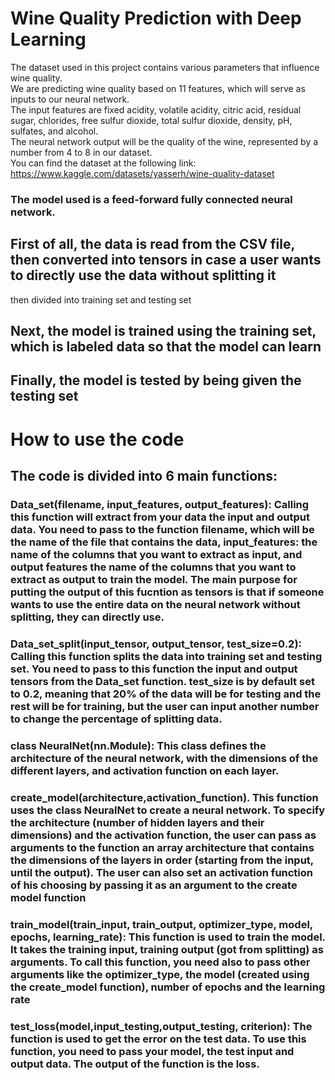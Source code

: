 # Wine Quality Prediction with Deep Learning 
The dataset used in this project contains various parameters that influence wine quality.<br>
We are predicting wine quality based on 11 features, which will serve as inputs to our neural network.<br>
The input features are fixed acidity, volatile acidity, citric acid, residual sugar, chlorides, free sulfur dioxide, total sulfur dioxide, density, pH, sulfates, and alcohol. <br>
The neural network output will be the quality of the wine, represented by a number from 4 to 8 in our dataset. <br>
You can find the dataset at the following link: https://www.kaggle.com/datasets/yasserh/wine-quality-dataset <br>











### The model used is a feed-forward fully connected neural network.
## First of all, the data is read from the CSV file, then converted into tensors in case a user wants to directly use the data without splitting it

then divided into training set and testing set
## Next, the model is trained using the training set, which is labeled data so that the model can learn
## Finally, the model is tested by being given the testing set


# How to use the code
## The code is divided into 6 main functions:
### Data_set(filename, input_features, output_features): Calling this function will extract from your data the input and output data. You need to pass to the function filename, which will be the name of the file that contains the data, input_features: the name of the columns that you want to extract as input, and output features the name of the columns that you want to extract as output to train the model. The main purpose for putting the output of this fucntion as tensors is that if someone wants to use the entire data on the neural network without splitting, they can directly use.

### Data_set_split(input_tensor, output_tensor, test_size=0.2): Calling this function splits the data into training set and testing set. You need to pass to this function the input and output tensors from the Data_set function. test_size is by default set to 0.2, meaning that 20% of the data will be for testing and the rest will be for training, but the user can input another number to change the percentage of splitting data.

### class NeuralNet(nn.Module): This class defines the architecture of the neural network, with the dimensions of the different layers, and activation function on each layer.

### create_model(architecture,activation_function). This function uses the class NeuralNet to create a neural network. To specify the architecture (number of hidden layers and their dimensions) and the activation function, the user can pass as arguments to the function an array architecture that contains the dimensions of the layers in order (starting from the input, until the output). The user can also set an activation function of his choosing by passing it as an argument to the create model function

### train_model(train_input, train_output, optimizer_type, model, epochs, learning_rate): This function is used to train the model. It takes the training input, training output (got from splitting) as arguments. To call this function, you need also to pass other arguments like the optimizer_type, the model (created using the create_model function), number of epochs and the learning rate

### test_loss(model,input_testing,output_testing, criterion): The function is used to get the error on the test data. To use this function, you need to pass your model, the test input and output data. The output of the function is the loss.


